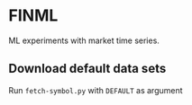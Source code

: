 # FINML

ML experiments with market time series.

## Download default data sets

Run `fetch-symbol.py` with `DEFAULT` as argument